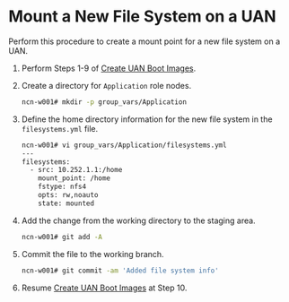 
# Mount a New File System on a UAN

Perform this procedure to create a mount point for a new file system on a UAN.

1. Perform Steps 1-9 of [Create UAN Boot Images](../operations/Create_UAN_Boot_Images.md).

2. Create a directory for `Application` role nodes.

    ```bash
    ncn-w001# mkdir -p group_vars/Application
    ```

3. Define the home directory information for the new file system in the `filesystems.yml` file.

    ```bash
    ncn-w001# vi group_vars/Application/filesystems.yml
    ---
    filesystems:
      - src: 10.252.1.1:/home
        mount_point: /home    
        fstype: nfs4    
        opts: rw,noauto
        state: mounted
    ```

4. Add the change from the working directory to the staging area.

    ```bash
    ncn-w001# git add -A
    ```

5. Commit the file to the working branch.

    ```bash
    ncn-w001# git commit -am 'Added file system info'
    ```

6. Resume [Create UAN Boot Images](../operations/Create_UAN_Boot_Images.md) at Step 10. 
